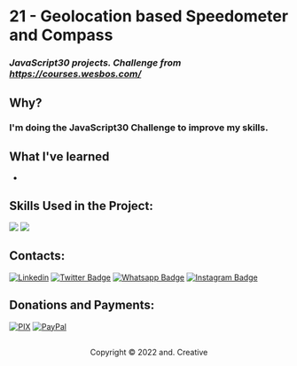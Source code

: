 # 21 - Geolocation based Speedometer and Compass
### _JavaScript30 projects. Challenge from https://courses.wesbos.com/_

## Why?

### I'm doing the JavaScript30 Challenge to improve my skills.

## What I've learned

-

## Skills Used in the Project:

<img src="https://img.shields.io/badge/JavaScript-F7DF1E?style=for-the-badge&logo=javascript&logoColor=black" /> <img src="https://img.shields.io/badge/Git-E34F26?style=for-the-badge&logo=git&logoColor=white" />

###

## Contacts:

[![Linkedin](https://img.shields.io/badge/LinkedIn-0077B5?style=for-the-badge&logo=linkedin&logoColor=white)](https://www.linkedin.com/in/andre-oliveira-de-carvalho/)
[![Twitter Badge](https://img.shields.io/badge/Twitter-1DA1F2?style=for-the-badge&logo=twitter&logoColor=white)](https://twitter.com/andredecarvalh0)
[![Whatsapp Badge](https://img.shields.io/badge/WhatsApp-25D366?style=for-the-badge&logo=whatsapp&logoColor=white)](https://wa.me/5524992147790?text=Ol%C3%A1!%20Vamos%20desenvolver%20um%20projeto%20juntos?)
[![Instagram Badge](https://img.shields.io/badge/Instagram-E4405F?style=for-the-badge&logo=instagram&logoColor=white)](https://www.instagram.com/andcreativee/)

## Donations and Payments:

[![PIX](https://img.shields.io/badge/pix-30363D?style=for-the-badge&logo=PIX&logoColor=#008000)](https://nubank.com.br/pagar/1cvrar/TigeV0z6cf)
[![PayPal](https://img.shields.io/badge/PayPal-00457C?style=for-the-badge&logo=paypal&logoColor=white)](https://www.paypal.com/donate/?business=4U2BGNTBMZDGU&no_recurring=0&item_name=Thanks%21&currency_code=BRL)

##

<p align="center">Copyright © 2022 and. Creative</p>

